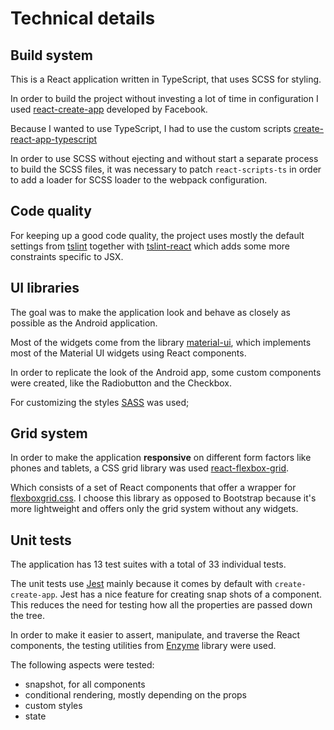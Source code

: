 # Technical details

## Build system
This is a React application written in TypeScript, that uses SCSS for styling.

In order to build the project without investing a lot of time in configuration I used 
[react-create-app](https://github.com/facebookincubator/create-react-app) developed by Facebook.

Because I wanted to use TypeScript, I had to use the custom scripts 
[create-react-app-typescript](https://github.com/wmonk/create-react-app-typescript)

In order to use SCSS without ejecting and without start a separate process to build the SCSS files, it was necessary 
to patch `react-scripts-ts` in order to add a loader for SCSS loader to the webpack configuration.

## Code quality
For keeping up a good code quality, the project uses mostly the default settings from 
[tslint](https://github.com/palantir/tslint) together with 
[tslint-react](https://github.com/palantir/tslint-react) which adds some more constraints specific to JSX.

## UI libraries
The goal was to make the application look and behave as closely as possible as the Android application.

Most of the widgets come from the library [material-ui](http://www.material-ui.com), which implements most of the 
Material UI widgets using React components.

In order to replicate the look of the Android app, some custom components were created, like the Radiobutton and the 
Checkbox.

For customizing the styles [SASS](http://sass-lang.com) was used;

## Grid system
In order to make the application **responsive** on different form factors like phones and tablets, a CSS grid library 
was used [react-flexbox-grid](https://github.com/roylee0704/react-flexbox-grid).

Which consists of a set of React components that offer a wrapper for [flexboxgrid.css](http://flexboxgrid.com).
I choose this library as opposed to Bootstrap because it's more lightweight and offers only the grid system without any
widgets.

## Unit tests
The application has 13 test suites with a total of 33 individual tests.

The unit tests use [Jest](https://facebook.github.io/jest) mainly because it comes by default with `create-create-app`.
Jest has a nice feature for creating snap shots of a component. This reduces the need for testing how all the 
properties are passed down the tree.

In order to make it easier to assert, manipulate, and traverse the React components, the testing utilities from 
[Enzyme](http://airbnb.io/enzyme) library were used.

The following aspects were tested:

* snapshot, for all components
* conditional rendering, mostly depending on the props
* custom styles
* state

